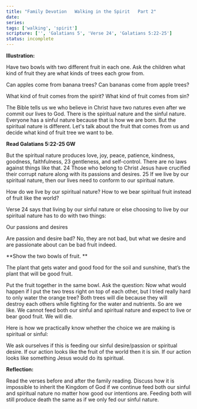 ```yaml
---
title: "Family Devotion   Walking in the Spirit   Part 2"
date: 
series: 
tags: ['walking', 'spirit']
scripture: ['', 'Galatians 5', 'Verse 24', 'Galatians 5:22-25']
status: incomplete
---
```


**Illustration:**

Have two bowls with two different fruit in each one. Ask the children what kind of fruit they are what kinds of trees each grow from.

Can apples come from banana trees? Can bananas come from apple trees?

What kind of fruit comes from the spirit? What kind of fruit comes from sin?

The Bible tells us we who believe in Christ have two natures even after we commit our lives to God. There is the spiritual nature and the sinful nature. Everyone has a sinful nature because that is how we are born. But the spiritual nature is different. Let's talk about the fruit that comes from us and decide what kind of fruit tree we want to be.

**Read Galatians 5:22-25 GW**

But the spiritual nature produces love, joy, peace, patience, kindness, goodness, faithfulness, 23 gentleness, and self-control. There are no laws against things like that. 24 Those who belong to Christ Jesus have crucified their corrupt nature along with its passions and desires. 25 If we live by our spiritual nature, then our lives need to conform to our spiritual nature.

How do we live by our spiritual nature? How to we bear spiritual fruit instead of fruit like the world?

Verse 24 says that living by our sinful nature or else choosing to live by our spiritual nature has to do with two things:

Our passions and desires

Are passion and desire bad? No, they are not bad, but what we desire and are passionate about can be bad fruit indeed.

**Show the two bowls of fruit. **

The plant that gets water and good food for the soil and sunshine, that’s the plant that will be good fruit.

Put the fruit together in the same bowl. Ask the question: Now what would happen if I put the two tress right on top of each other, but I tried really hard to only water the orange tree? Both trees will die because they will destroy each others while fighting for the water and nutrients. So are we like. We cannot feed both our sinful and spiritual nature and expect to live or bear good fruit. We will die.

Here is how we practically know whether the choice we are making is spiritual or sinful:

We ask ourselves if this is feeding our sinful desire/passion or spiritual desire. If our action looks like the fruit of the world then it is sin. If our action looks like something Jesus would do its spiritual.

**Reflection:**

Read the verses before and after the family reading. Discuss how it is impossible to inherit the Kingdom of God if we continue feed both our sinful and spiritual nature no matter how good our intentions are. Feeding both will still produce death the same as if we only fed our sinful nature.